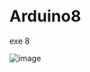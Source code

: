 # Arduino8
exe 8

![image](https://user-images.githubusercontent.com/68669590/236352409-6d70e151-cb37-4779-9d40-3ecc9aee370a.png)
